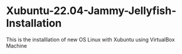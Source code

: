 # Xubuntu-22.04-Jammy-Jellyfish-Installation
This is the installlation of new OS Linux with Xubuntu using VirtualBox Machine
